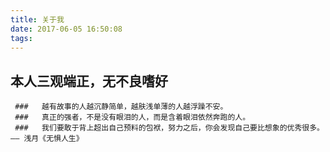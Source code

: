 ```yaml
---
title: 关于我
date: 2017-06-05 16:50:08
tags:
---
```

## 本人三观端正，无不良嗜好


     ###   越有故事的人越沉静简单，越肤浅单薄的人越浮躁不安。
     ###   真正的强者，不是没有眼泪的人，而是含着眼泪依然奔跑的人。
     ###   我们要敢于背上超出自己预料的包袱，努力之后，你会发现自己要比想象的优秀很多。—— 浅月《无惧人生》